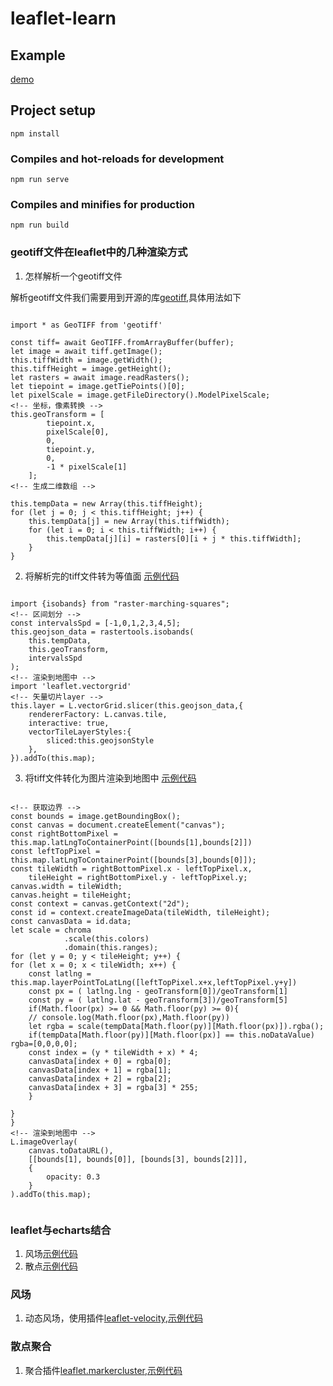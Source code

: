 # leaflet-learn

## Example
[demo](https://zjfcool.github.io/leaflet-learn/dist/)

## Project setup
```
npm install
```

### Compiles and hot-reloads for development
```
npm run serve
```

### Compiles and minifies for production
```
npm run build
```

### geotiff文件在leaflet中的几种渲染方式  

1. 怎样解析一个geotiff文件  


解析geotiff文件我们需要用到开源的库[geotiff](https://github.com/geotiffjs/geotiff.js),具体用法如下

```javscript

import * as GeoTIFF from 'geotiff'

const tiff= await GeoTIFF.fromArrayBuffer(buffer);
let image = await tiff.getImage();
this.tiffWidth = image.getWidth();
this.tiffHeight = image.getHeight();
let rasters = await image.readRasters();
let tiepoint = image.getTiePoints()[0];
let pixelScale = image.getFileDirectory().ModelPixelScale;
<!-- 坐标，像素转换 -->
this.geoTransform = [
        tiepoint.x,
        pixelScale[0],
        0,
        tiepoint.y,
        0,
        -1 * pixelScale[1]
    ];
<!-- 生成二维数组 -->

this.tempData = new Array(this.tiffHeight);
for (let j = 0; j < this.tiffHeight; j++) {
    this.tempData[j] = new Array(this.tiffWidth);
    for (let i = 0; i < this.tiffWidth; i++) {
        this.tempData[j][i] = rasters[0][i + j * this.tiffWidth];
    }
}

```

2. 将解析完的tiff文件转为等值面  [示例代码](https://github.com/zjfcool/leaflet-learn/blob/master/src/components/TiffToGeojsonLayer.vue)
```

import {isobands} from "raster-marching-squares";
<!-- 区间划分 -->
const intervalsSpd = [-1,0,1,2,3,4,5];
this.geojson_data = rastertools.isobands(
    this.tempData,
    this.geoTransform,
    intervalsSpd
);
<!-- 渲染到地图中 -->
import 'leaflet.vectorgrid'
<!-- 矢量切片layer -->
this.layer = L.vectorGrid.slicer(this.geojson_data,{
    rendererFactory: L.canvas.tile,
    interactive: true,
    vectorTileLayerStyles:{
        sliced:this.geojsonStyle
    },
}).addTo(this.map);

```

3. 将tiff文件转化为图片渲染到地图中 [示例代码](https://github.com/zjfcool/leaflet-learn/blob/master/src/components/TiffToImageLayer.vue)

```

<!-- 获取边界 -->
const bounds = image.getBoundingBox();
const canvas = document.createElement("canvas");
const rightBottomPixel = this.map.latLngToContainerPoint([bounds[1],bounds[2]])
const leftTopPixel = this.map.latLngToContainerPoint([bounds[3],bounds[0]]);
const tileWidth = rightBottomPixel.x - leftTopPixel.x,
    tileHeight = rightBottomPixel.y - leftTopPixel.y;
canvas.width = tileWidth;
canvas.height = tileHeight;
const context = canvas.getContext("2d");
const id = context.createImageData(tileWidth, tileHeight);
const canvasData = id.data;
let scale = chroma
            .scale(this.colors)
            .domain(this.ranges);
for (let y = 0; y < tileHeight; y++) {
for (let x = 0; x < tileWidth; x++) {
    const latlng = this.map.layerPointToLatLng([leftTopPixel.x+x,leftTopPixel.y+y])
    const px = ( latlng.lng - geoTransform[0])/geoTransform[1]
    const py = ( latlng.lat - geoTransform[3])/geoTransform[5]
    if(Math.floor(px) >= 0 && Math.floor(py) >= 0){
    // console.log(Math.floor(px),Math.floor(py))
    let rgba = scale(tempData[Math.floor(py)][Math.floor(px)]).rgba();
    if(tempData[Math.floor(py)][Math.floor(px)] == this.noDataValue) rgba=[0,0,0,0];
    const index = (y * tileWidth + x) * 4;
    canvasData[index + 0] = rgba[0];
    canvasData[index + 1] = rgba[1];
    canvasData[index + 2] = rgba[2];
    canvasData[index + 3] = rgba[3] * 255;
    }
    
}
}
<!-- 渲染到地图中 -->
L.imageOverlay(
    canvas.toDataURL(),
    [[bounds[1], bounds[0]], [bounds[3], bounds[2]]],
    {
        opacity: 0.3
    }
).addTo(this.map);


```

### leaflet与echarts结合

1. 风场[示例代码](https://github.com/zjfcool/leaflet-learn/blob/master/src/components/WindyLayer.vue)
2. 散点[示例代码](https://github.com/zjfcool/leaflet-learn/blob/master/src/components/ScatterLayer.vue)

### 风场

1. 动态风场，使用插件[leaflet-velocity](https://github.com/zjfcool/leaflet-learn/blob/master/src/plugins/leaflet-velocity.js),[示例代码](https://github.com/zjfcool/leaflet-learn/blob/master/src/components/FlowLayer.vue)

### 散点聚合

1. 聚合插件[leaflet.markercluster](https://github.com/Leaflet/Leaflet.markercluster),[示例代码](https://github.com/zjfcool/leaflet-learn/blob/master/src/components/MarkerClusterLayer.vue)